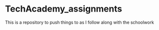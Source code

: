 # TechAcademy_assignments
This is a repository to push things to as I follow along with the schoolwork
